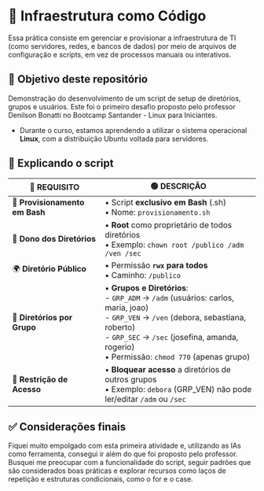 # :penguin: Infraestrutura como Código

Essa prática consiste em gerenciar e provisionar a infraestrutura de TI (como servidores, redes, e bancos de dados) por meio de arquivos de configuração e scripts, em vez de processos manuais ou interativos.

## :memo: Objetivo deste repositório 

Demonstração do desenvolvimento de um script de setup de diretórios, grupos e usuários.
Este foi o primeiro desafio proposto pelo professor Denilson Bonatti no Bootcamp Santander - Linux para Iniciantes.

* Durante o curso, estamos aprendendo a utilizar o sistema operacional **Linux**, com a distribuição Ubuntu voltada para servidores.

## :brain: Explicando o script

| 🔵 **REQUISITO**               | 🟢 **DESCRIÇÃO**                                                                                     |
|--------------------------------|-----------------------------------------------------------------------------------------------------|
| 📁 **Provisionamento em Bash** | • Script **exclusivo em Bash** (.sh)<br> • Nome: `provisionamento.sh`                              |
| 👑 **Dono dos Diretórios**      | • **Root** como proprietário de todos diretórios<br> • Exemplo: `chown root /publico /adm /ven /sec` |
| 🌍 **Diretório Público**       | • Permissão **`rwx` para todos**<br> • Caminho: `/publico`                                         |
| 🔐 **Diretórios por Grupo**    | • **Grupos e Diretórios**:<br>   - `GRP_ADM` → `/adm` (usuários: carlos, maria, joao)<br>   - `GRP_VEN` → `/ven` (debora, sebastiana, roberto)<br>   - `GRP_SEC` → `/sec` (josefina, amanda, rogerio)<br> • Permissão: `chmod 770` (apenas grupo) |
| 🚫 **Restrição de Acesso**     | • **Bloquear acesso** a diretórios de outros grupos<br> • Exemplo: `debora` (GRP_VEN) não pode ler/editar `/adm` ou `/sec` |

## :white_check_mark: Considerações finais

Fiquei muito empolgado com esta primeira atividade e, utilizando as IAs como ferramenta, consegui ir além do que foi proposto pelo professor. Busquei me preocupar com a funcionalidade do script, seguir padrões que são considerados boas práticas e explorar recursos como laços de repetição e estruturas condicionais, como o for e o case.
